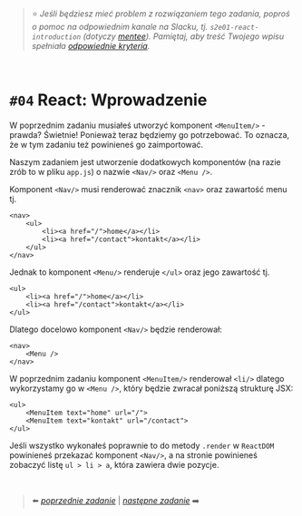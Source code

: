 > :star: *Jeśli będziesz mieć problem z rozwiązaniem tego zadania, poproś o pomoc na odpowiednim kanale na Slacku, tj. `s2e01-react-introduction` (dotyczy [mentee](https://devmentor.pl/mentoring-javascript/)). Pamiętaj, aby treść Twojego wpisu spełniała [odpowiednie kryteria](https://devmentor.pl/jak-prosic-o-pomoc/).*

&nbsp;

# `#04` React:  Wprowadzenie


W poprzednim zadaniu musiałeś utworzyć komponent `<MenuItem/>` - prawda? Świetnie! Ponieważ teraz będziemy go potrzebować. To oznacza, że w tym zadaniu też powinieneś go zaimportować.

Naszym zadaniem jest utworzenie dodatkowych komponentów (na razie zrób to w pliku `app.js`) o nazwie `<Nav/>` oraz `<Menu />`.

Komponent `<Nav/>` musi renderować znacznik `<nav>` oraz zawartość menu tj.

```
<nav>
    <ul>
        <li><a href="/">home</a></li>
        <li><a href="/contact">kontakt</a></li>
    </ul>
</nav>
```

Jednak to komponent `<Menu/>` renderuje `</ul>` oraz jego zawartość tj.
```
<ul>
    <li><a href="/">home</a></li>
    <li><a href="/contact">kontakt</a></li>
</ul>
```

Dlatego docelowo komponent `<Nav/>` będzie renderował:
```
<nav>
    <Menu />
</nav>
```

W poprzednim zadaniu komponent `<MenuItem/>` renderował `<li/>` dlatego wykorzystamy go w `<Menu />`, który będzie zwracał poniższą strukturę JSX:

```
<ul>
    <MenuItem text="home" url="/">
    <MenuItem text="kontakt" url="/contact">
</ul>
```

Jeśli wszystko wykonałeś poprawnie to do metody `.render` w `ReactDOM` powinieneś przekazać komponent `<Nav/>`, a na stronie powinieneś zobaczyć listę `ul > li > a`, która zawiera dwie pozycje.


&nbsp;


> :arrow_left: [*poprzednie zadanie*](./../04) | [*następne zadanie*](./../05) :arrow_right:
